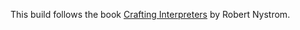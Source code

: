 This build follows the book [Crafting Interpreters](https://craftinginterpreters.com/) by Robert Nystrom.
